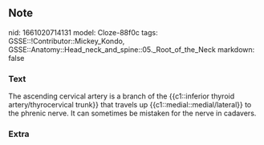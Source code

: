 ## Note
nid: 1661020714131
model: Cloze-88f0c
tags: GSSE::!Contributor::Mickey_Kondo, GSSE::Anatomy::Head_neck_and_spine::05._Root_of_the_Neck
markdown: false

### Text
The ascending cervical artery is a branch of the {{c1::inferior thyroid artery/thyrocervical trunk}} that travels up {{c1::medial::medial/lateral}} to the phrenic nerve. It can sometimes be mistaken for the nerve in cadavers.

### Extra

